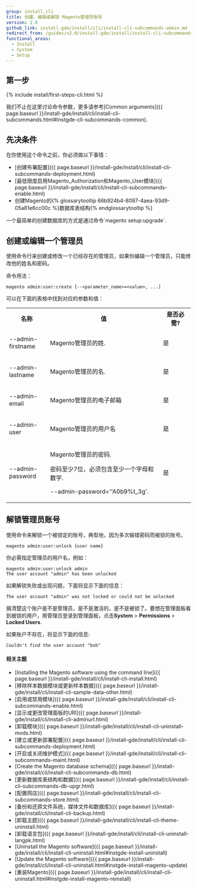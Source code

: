 ```yaml
---
group: install_cli
title: 创建、编辑或解锁 Magento管理员账号
version: 2.0
github_link: install-gde/install/cli/install-cli-subcommands-admin.md
redirect_from: /guides/v2.0/install-gde/install/install-cli-subcommands-admin.html
functional_areas:
  - Install
  - System
  - Setup
---
```


## 第一步
{% include install/first-steps-cli.html %}

我们不止在这里讨论命令参数，更多请参考[Common arguments]({{ page.baseurl }}/install-gde/install/cli/install-cli-subcommands.html#instgde-cli-subcommands-common).

## 先决条件
在你使用这个命令之前，你必须做以下事情：

-   [创建布署配置]({{ page.baseurl }}/install-gde/install/cli/install-cli-subcommands-deployment.html)
-   [最低限度启用Magento_Authorization和Magento_User模块]({{ page.baseurl }}/install-gde/install/cli/install-cli-subcommands-enable.html)
-   创建Magento的{% glossarytooltip 66b924b4-8097-4aea-93d9-05a81e6cc00c %}数据库表结构{% endglossarytooltip %}

<div class="bs-callout bs-callout-info" id="info" markdown="1">
一个最简单的创建数据库的方式是通过命令`magento setup:upgrade`.
</div>

## 创建或编辑一个管理员
使用命令行来创建或修改一个已经存在的管理员，如果你编辑一个管理员，只能修改他的姓名和密码。

命令用法：

	magento admin:user:create [--<parameter_name>=<value>, ...]

可以在下面的表格中找到对应的参数和值：

<table>
  <col width="20%">
  <col width="55%">
  <col width="15%">
  <tbody>
    <tr>
      <th>名称</th>
      <th>值</th>
      <th>是否必需?</th>
    </tr>
    <tr>
      <td>
        <p>--admin-firstname</p>
      </td>
      <td>
        <p>Magento管理员的姓.</p>
      </td>
      <td>
        <p>是</p>
      </td>
    </tr>
    <tr>
      <td>
        <p>--admin-lastname</p>
      </td>
      <td>
        <p>Magento管理员的名.</p>
      </td>
      <td>
        <p>是</p>
      </td>
    </tr>
    <tr>
      <td>
        <p>--admin-email</p>
      </td>
      <td>
        <p>Magento管理员的电子邮箱</p>
      </td>
      <td>
        <p>是</p>
      </td>
    </tr>
    <tr>
      <td>
        <p>--admin-user</p>
      </td>
      <td>
        <p>Magento管理员的用户名</p>
      </td>
      <td>
        <p>是</p>
      </td>
    </tr>
    <tr>
      <td>
        <p>--admin-password</p>
      </td>
      <td>
        <p>Magento管理员的密码.</p>
        <p>密码至少7位，必须包含至少一个字母和数字.</p>
        <p我们推荐使用一个长的，更复杂的密码，用引号引住，例如, <code>--admin-password=''A0b9%t_3g'</code>.</p>
      </td>
      <td>
        <p>是</p>
      </td>
    </tr>
  </tbody>
</table>

## 解锁管理员账号
使用命令来解锁一个被锁定的账号，典型地，因为多次输错密码而被锁的账号。

	magento admin:user:unlock {user name}

你必需指定管理员的用户名，例如：

	magento admin:user:unlock admin
	The user account "admin" has been unlocked

如果解锁失败或出现问题，下面将显示下面的信息：

	The user account "admin" was not locked or could not be unlocked

搞清楚这个账户是不是管理员，是不是激活的，是不是被锁了。要想在管理面板看到被锁的用户，用管理员登录到管理面板，点击**System** > **Permissions** > **Locked Users**.

如果账户不存在，将显示下面的信息:

	Couldn't find the user account "bob"

#### 相关主题

-   [Installing the Magento software using the command line]({{ page.baseurl }}/install-gde/install/cli/install-cli-install.html)
-   [移除样本数据模块或更新样本数据]({{ page.baseurl }}/install-gde/install/cli/install-cli-sample-data-other.html)
-   [启用或禁用模块]({{ page.baseurl }}/install-gde/install/cli/install-cli-subcommands-enable.html)
-   [显示或更改管理面板的URI]({{ page.baseurl }}/install-gde/install/cli/install-cli-adminurl.html)
-   [卸载模块]({{ page.baseurl }}/install-gde/install/cli/install-cli-uninstall-mods.html)
-   [建立或更新部署配置]({{ page.baseurl }}/install-gde/install/cli/install-cli-subcommands-deployment.html)
-   [开启或关闭维护模式]({{ page.baseurl }}/install-gde/install/cli/install-cli-subcommands-maint.html)
-   [Create the Magento database schema]({{ page.baseurl }}/install-gde/install/cli/install-cli-subcommands-db.html)
-   [更新数据库表结构和数据]({{ page.baseurl }}/install-gde/install/cli/install-cli-subcommands-db-upgr.html)
-   [配置网店]({{ page.baseurl }}/install-gde/install/cli/install-cli-subcommands-store.html)
-   [备份和还原文件系统，媒体文件和数据库]({{ page.baseurl }}/install-gde/install/cli/install-cli-backup.html)
-   [卸载主题]({{ page.baseurl }}/install-gde/install/cli/install-cli-theme-uninstall.html)
-   [卸载语言包]({{ page.baseurl }}/install-gde/install/cli/install-cli-uninstall-langpk.html)
-   [Uninstall the Magento software]({{ page.baseurl }}/install-gde/install/cli/install-cli-uninstall.html#instgde-install-uninstall)
-   [Update the Magento software]({{ page.baseurl }}/install-gde/install/cli/install-cli-uninstall.html#instgde-install-magento-update)
-   [重装Magento]({{ page.baseurl }}/install-gde/install/cli/install-cli-uninstall.html#instgde-install-magento-reinstall)
